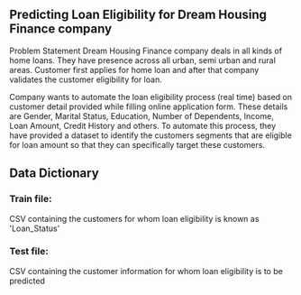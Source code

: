 ## Predicting Loan Eligibility for Dream Housing Finance company
Problem Statement
Dream Housing Finance company deals in all kinds of home loans. They have presence across all urban, semi urban and rural areas. Customer first applies for home loan and after that company validates the customer eligibility for loan.

Company wants to automate the loan eligibility process (real time) based on customer detail provided while filling online application form. These details are Gender, Marital Status, Education, Number of Dependents, Income, Loan Amount, Credit History and others. To automate this process, they have provided a dataset to identify the customers segments that are eligible for loan amount so that they can specifically target these customers. 
## Data Dictionary
<h3>Train file:</h3> CSV containing the customers for whom loan eligibility is known as 'Loan_Status'<br>
<h3>Test file:</h3>CSV containing the customer information for whom loan eligibility is to be predicted


